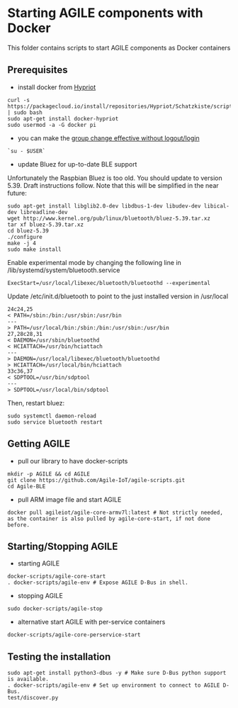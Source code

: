 
Starting AGILE components with Docker
===

This folder contains scripts to start AGILE components as Docker containers

Prerequisites
---
- install docker from [Hypriot](http://blog.hypriot.com/post/your-number-one-source-for-docker-on-arm/)
```
curl -s https://packagecloud.io/install/repositories/Hypriot/Schatzkiste/script.deb.sh | sudo bash
sudo apt-get install docker-hypriot
sudo usermod -a -G docker pi
```
- you can make the [group change effective without logout/login](http://superuser.com/questions/272061/reload-a-linux-users-group-assignments-without-logging-out)
```
`su - $USER`
```

- update Bluez for up-to-date BLE support

Unfortunately the Raspbian Bluez is too old. You should update to version 5.39. Draft instructions follow. Note that this will be simplified in the near future:

```
sudo apt-get install libglib2.0-dev libdbus-1-dev libudev-dev libical-dev libreadline-dev
wget http://www.kernel.org/pub/linux/bluetooth/bluez-5.39.tar.xz
tar xf bluez-5.39.tar.xz
cd bluez-5.39
./configure
make -j 4
sudo make install
```

Enable experimental mode by changing the following line in /lib/systemd/system/bluetooth.service
```
ExecStart=/usr/local/libexec/bluetooth/bluetoothd --experimental
```

Update /etc/init.d/bluetooth to point to the just installed version in /usr/local
```
24c24,25
< PATH=/sbin:/bin:/usr/sbin:/usr/bin
---
> PATH=/usr/local/bin:/sbin:/bin:/usr/sbin:/usr/bin
27,28c28,31
< DAEMON=/usr/sbin/bluetoothd
< HCIATTACH=/usr/bin/hciattach
---
> DAEMON=/usr/local/libexec/bluetooth/bluetoothd
> HCIATTACH=/usr/local/bin/hciattach
33c36,37
< SDPTOOL=/usr/bin/sdptool
---
> SDPTOOL=/usr/local/bin/sdptool
```

Then, restart bluez:
```
sudo systemctl daemon-reload
sudo service bluetooth restart
```

Getting AGILE
---

- pull our library to have docker-scripts
```
mkdir -p AGILE && cd AGILE
git clone https://github.com/Agile-IoT/agile-scripts.git
cd Agile-BLE
```

- pull ARM image file and start AGILE
```
docker pull agileiot/agile-core-armv7l:latest # Not strictly needed, as the container is also pulled by agile-core-start, if not done before.
```

Starting/Stopping AGILE
---

- starting AGILE

```
docker-scripts/agile-core-start
. docker-scripts/agile-env # Expose AGILE D-Bus in shell. 
```

- stopping AGILE
```
sudo docker-scripts/agile-stop
```

- alternative start AGILE with per-service containers
```
docker-scripts/agile-core-perservice-start
```

Testing the installation
---

```
sudo apt-get install python3-dbus -y # Make sure D-Bus python support is available.
. docker-scripts/agile-env # Set up environment to connect to AGILE D-Bus.                                                      
test/discover.py
```
